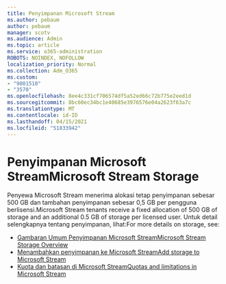 ```yaml
---
title: Penyimpanan Microsoft Stream
ms.author: pebaum
author: pebaum
manager: scotv
ms.audience: Admin
ms.topic: article
ms.service: o365-administration
ROBOTS: NOINDEX, NOFOLLOW
localization_priority: Normal
ms.collection: Adm_O365
ms.custom:
- "9001510"
- "3570"
ms.openlocfilehash: 8ee4c331cf706574df5a52ed66c72b775e2eed1d
ms.sourcegitcommit: 8bc60ec34bc1e40685e3976576e04a2623f63a7c
ms.translationtype: MT
ms.contentlocale: id-ID
ms.lasthandoff: 04/15/2021
ms.locfileid: "51833942"
---
```

# <a name="microsoft-stream-storage"></a><span data-ttu-id="e2068-102">Penyimpanan Microsoft Stream</span><span class="sxs-lookup"><span data-stu-id="e2068-102">Microsoft Stream Storage</span></span>

<span data-ttu-id="e2068-103">Penyewa Microsoft Stream menerima alokasi tetap penyimpanan sebesar 500 GB dan tambahan penyimpanan sebesar 0,5 GB per pengguna berlisensi.</span><span class="sxs-lookup"><span data-stu-id="e2068-103">Microsoft Stream tenants receive a fixed allocation of 500 GB of storage and an additional 0.5 GB of storage per licensed user.</span></span>
<span data-ttu-id="e2068-104">Untuk detail selengkapnya tentang penyimpanan, lihat:</span><span class="sxs-lookup"><span data-stu-id="e2068-104">For more details on storage, see:</span></span>

- [<span data-ttu-id="e2068-105">Gambaran Umum Penyimpanan Microsoft Stream</span><span class="sxs-lookup"><span data-stu-id="e2068-105">Microsoft Stream Storage Overview</span></span>](https://docs.microsoft.com/stream/license-overview#storage)
- [<span data-ttu-id="e2068-106">Menambahkan penyimpanan ke Microsoft Stream</span><span class="sxs-lookup"><span data-stu-id="e2068-106">Add storage to Microsoft Stream</span></span>](https://docs.microsoft.com/stream/storage-add-on)
- [<span data-ttu-id="e2068-107">Kuota dan batasan di Microsoft Stream</span><span class="sxs-lookup"><span data-stu-id="e2068-107">Quotas and limitations in Microsoft Stream</span></span>](https://docs.microsoft.com/stream/quotas-and-limitations)
